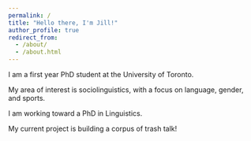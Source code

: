 ```yaml
---
permalink: /
title: "Hello there, I'm Jill!"
author_profile: true
redirect_from: 
  - /about/
  - /about.html
---
```


I am a first year PhD student at the University of Toronto.

My area of interest is sociolinguistics, with a focus on language, gender, and sports.

I am working toward a PhD in Linguistics.

My current project is building a corpus of trash talk!
